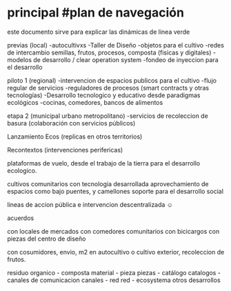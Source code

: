 

# principal #plan de navegación

este documento sirve para explicar las dinámicas de linea verde


<Tareas por hacer>
  
previas (local)
-autocultivxs
-Taller de Diseño
-objetos para el cultivo
-redes de intercambio semillas, frutos, procesos, composta (fisicas y digitales)
-modelos de desarrollo / clear operation system
-fondeo de inyeccion para el desarrollo

piloto 1 (regional)
-intervencion de espacios publicos para el cultivo
-flujo regular de servicios 
-reguladores de procesos (smart contracts y otras tecnologías)
-Desarrollo tecnologico y educativo desde paradigmas ecológicos
-cocinas, comedores, bancos de alimentos

etapa 2 (municipal urbano metropolitano)
-servicios de recoleccion de basura (colaboración con servicios públicos)


Lanzamiento 
Ecos (replicas en otros territorios)

Recontextos (intervenciones perifericas)

plataformas de vuelo, desde el trabajo de la tierra para el desarrollo ecologico.

cultivos comunitarios con tecnologia desarrollada
aprovechamiento de espacios como bajo puentes, y camellones
soporte para el desarrollo social




lineas de accion pública e intervencion descentralizada ☺


acuerdos

con locales de mercados
con comedores comunitarios
con bicicargos 
con piezas del centro de diseño


con cosumidores, envio, m2 en autocultivo o cultivo exterior, recoleccion de frutos.


residuo organico - composta
material - pieza
piezas - catálogo
catalogos - canales de comunicacion
canales - red
red - ecosystema
otros desarrollos

